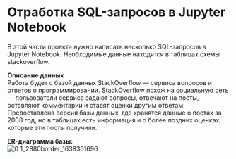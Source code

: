 # Отработка SQL-запросов в Jupyter Notebook  
В этой части проекта нужно написать несколько SQL-запросов в Jupyter Notebook. Необходимые данные находятся в таблицах схемы stackoverflow.  

**Описание данных**  
Работа будет с базой данных StackOverflow — сервиса вопросов и ответов о программировании. StackOverflow похож на социальную сеть — пользователи сервиса задают вопросы, отвечают на посты, оставляют комментарии и ставят оценки другим ответам. Предоставлена версия базы данных, где хранятся данные о постах за 2008 год, но в таблицах есть информация и о более поздних оценках, которые эти посты получили.  

**ER-диаграмма базы:**  
![0 1_2880border_1638351696](https://user-images.githubusercontent.com/90893548/158952339-9bb40f56-8d8d-4b0a-816c-f59117fdde13.png)
